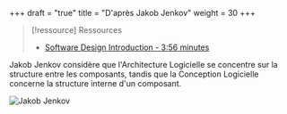 +++
draft = "true"
title = "D'après Jakob Jenkov"
weight = 30
+++

> [!ressource] Ressources
> - [ Software Design Introduction - 3:56 minutes](https://youtu.be/wfQ_ZLttsPM)

Jakob Jenkov considère que l'Architecture Logicielle se concentre sur la structure entre les composants, tandis que la Conception Logicielle concerne la structure interne d'un composant.

![Jakob Jenkov](../images/jj.png)
